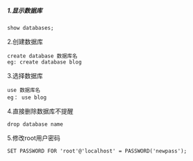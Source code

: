 ##### 

##### 1.显示数据库

```
show databases;
```

2.创建数据库

```
create database 数据库名
eg: create database blog
```

3.选择数据库

```
use 数据库名
eg： use blog
```

4.直接删除数据库不提醒

```
drop database name
```

5.修改root用户密码

```
SET PASSWORD FOR 'root'@'localhost' = PASSWORD('newpass');
```



